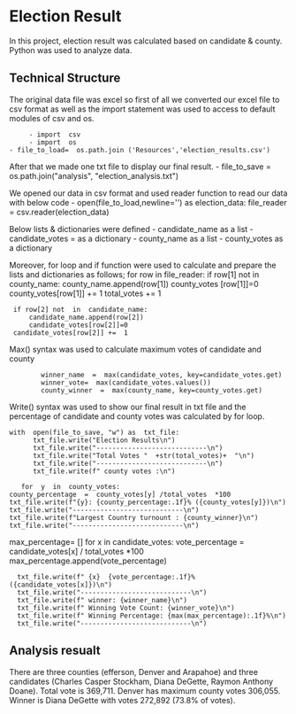 # Election Result
In this project, election result was calculated based on candidate & county. Python was used to analyze data.

## Technical Structure 
The original data file was excel so first of all we converted our excel file to csv format as well as the import statement was used to access to default modules of csv  and  os.

		 - import  csv
		 - import  os
	- file_to_load=  os.path.join ('Resources','election_results.csv')
	
After that we made one txt file to display our final result.
	- file_to_save  =  os.path.join("analysis", "election_analysis.txt")
	
We opened our data in csv format and used reader function to read our data with below code
	 - open(file_to_load,newline='') as  election_data: file_reader  =  csv.reader(election_data)
	 
Below lists & dictionaries were defined
		 - candidate_name  as a list
		 - candidate_votes  = as a dictionary
		 - county_name  as a list
		 - county_votes  as a dictionary
		 
Moreover, for loop and if function were used to calculate and prepare the lists and dictionaries as follows;
	    for  row  in  file_reader:
		    if  row[1] not  in  county_name:
			    county_name.append(row[1])
			    county_votes [row[1]]=0
	    	county_votes[row[1]] +=  1
		total_votes  +=  1
	
	 if row[2] not  in  candidate_name:
		 candidate_name.append(row[2])
		 candidate_votes[row[2]]=0
	 candidate_votes[row[2]] +=  1
	 
Max() syntax was used to calculate maximum votes of candidate and county

			winner_name  =  max(candidate_votes, key=candidate_votes.get)
			winner_vote=  max(candidate_votes.values())
			county_winner  =  max(county_name, key=county_votes.get)
			
Write() syntax was used to show our final result in txt file and the percentage of candidate and county votes was calculated by for loop.

    with  open(file_to_save, "w") as  txt_file:
		  txt_file.write("Election Results\n")
		  txt_file.write("----------------------------\n")
		  txt_file.write("Total Votes "  +str(total_votes)+  "\n")
		  txt_file.write("----------------------------\n")
		  txt_file.write(f" county votes :\n")
	
	   for  y  in  county_votes:
	county_percentage  =  county_votes[y] /total_votes  *100
	txt_file.write(f"{y}: {county_percentage:.1f}% ({county_votes[y]})\n")
    txt_file.write("----------------------------\n")
	txt_file.write(f"Largest Country turnount : {county_winner}\n")
	txt_file.write("----------------------------\n")
	
  max_percentage= []
		 for  x  in  candidate_votes:
			    vote_percentage  =  candidate_votes[x] /  total_votes  *100
			    max_percentage.append(vote_percentage)
			    
      txt_file.write(f" {x}  {vote_percentage:.1f}% ({candidate_votes[x]})\n")
      txt_file.write("----------------------------\n")
      txt_file.write(f" winner: {winner_name}\n")
      txt_file.write(f" Winning Vote Count: {winner_vote}\n")
      txt_file.write(f" Winning Percentage: {max(max_percentage):.1f}%\n")
      txt_file.write("----------------------------\n")

## Analysis resualt

There are three counties (efferson, Denver and Arapahoe) and three candidates (Charles Casper Stockham, Diana DeGette, Raymon Anthony Doane). Total vote is 369,711. Denver has maximum county votes 306,055. Winner is Diana DeGette with votes 272,892 (73.8% of votes). 


	 
